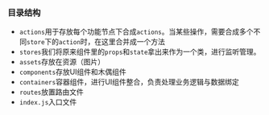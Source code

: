 ### 目录结构
- `actions`用于存放每个功能节点下合成`actions`。当某些操作，需要合成多个不同`store`下的`action`时，在这里合并成一个方法
- `stores`我们将原来组件里的`props`和`state`拿出来作为一个类，进行监听管理。
- `assets`存放在资源（图片）
- `components`存放UI组件和木偶组件
- `containers`容器组件，进行UI组件整合，负责处理业务逻辑与数据绑定
- `routes`放置路由文件
- `index.js`入口文件
